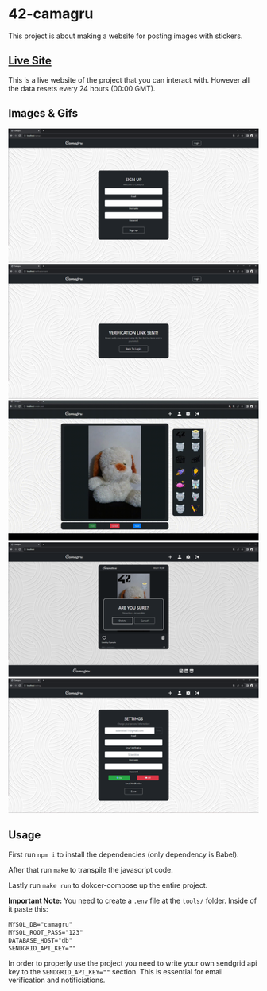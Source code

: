 # 42-camagru

This project is about making a website for posting images with stickers.

## <a href="https://camagru.alyasar.dev">Live Site</a>

This is a live website of the project that you can interact with. However all the data resets every 24 hours (00:00 GMT).

## Images & Gifs
![Visual](./assets/1.png)
![Visual](./assets/2.png)
![Visual](./assets/3.gif)
![Visual](./assets/4.png)
![Visual](./assets/5.png)

## Usage

First run `npm i` to install the dependencies (only dependency is Babel).

After that run `make` to transpile the javascript code.

Lastly run `make run` to dokcer-compose up the entire project.

**Important Note:** You need to create a `.env` file at the `tools/` folder. Inside of it paste this:

```
MYSQL_DB="camagru"
MYSQL_ROOT_PASS="123"
DATABASE_HOST="db"
SENDGRID_API_KEY=""
```

In order to properly use the project you need to write your own sendgrid api key to the `SENDGRID_API_KEY=""` section. This is essential for email verification and notificiations.
